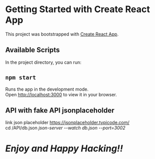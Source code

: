 # Getting Started with Create React App

This project was bootstrapped with [Create React App](https://github.com/facebook/create-react-app).

## Available Scripts

In the project directory, you can run:

## `npm start`

Runs the app in the development mode.\
Open [http://localhost:3000](http://localhost:3000) to view it in your browser.

## API with fake API jsonplaceholder

link json placeholder https://jsonplaceholder.typicode.com/ </br>
cd /API/db.json
<i> json-server --watch db.json --port=3002 </i> </br>

<h1><i> Enjoy and Happy Hacking!! </i> </h1>
